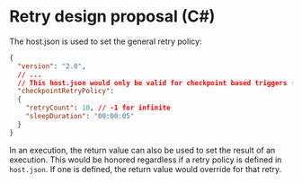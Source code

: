 # Retry design proposal (C#)

The host.json is used to set the general retry policy:

```json
{
  "version": "2.0",
  // ...
  // This host.json would only be valid for checkpoint based triggers (CosmosDB, Event Hubs, Kafka)
  "checkpointRetryPolicy":
  {
    "retryCount": 10, // -1 for infinite
    "sleepDuration": "00:00:05"
  }
}
```

In an execution, the return value can also be used to set the result of an execution.  This would be honored regardless if a retry policy is defined in `host.json`.  If one is defined, the return value would override for that retry.